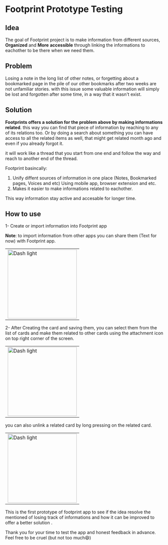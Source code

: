 # Footprint Prototype Testing

## Idea

The goal of Footprint project is to make information from different sources, **Organized** and **More** **accessible** through linking the informations to eachother to be there when we need them.

## Problem

Losing a note in the long list of other notes, or forgetting about a bookmarked page in the pile of our other bookmarks after two weeks are not unfamiliar stories.  with this issue some valuable information will simply be lost and forgotten after some time, in a way that it wasn't exist.

## Solution

**Footprints offers a solution for the problem above by making informations related**. this way you can find that piece of information by reaching to any of its relations too.  Or by doing a search about something you can have access to all the related items as well, that might get related month ago and even if you already forgot it. 

it will work like a thread that you start from one end and follow the way and reach to another end of the thread. 

Footprint basincally: 

 1. Unify diffent sources of information in one place (Notes, Bookmarked pages, Voices and etc) Using mobile app, browser extension and etc.
 2. Makes it easier to make informations related to eachother.

This way information stay active and accesable for longer time.

## How to use
1- Create or import information into Footprint app

**Note**: to import information from other apps  you can share them (Text for now) with Footprint app.

<table>
  <tr>
    <td><img src="https://user-images.githubusercontent.com/5299974/206841347-fdd94ae8-5648-4907-96cc-eb1d6e1a94f8.jpg?raw=true" alt="Dash light" width="220"/></td>
  </tr>
</table>

2- After Creating the card and saving them, you can select them from the list of cards and make them related to other cards using the attachment icon on top right corner of the screen.

<table>
  <tr>
    <td><img src="https://user-images.githubusercontent.com/5299974/206841500-f1f1fbd3-614a-437d-b29c-1b36be623d94.jpg?raw=true" alt="Dash light" width="220"/></td>
  </tr>
</table>

you can also unlink a related card by long pressing on the related card.

<table>
  <tr>
    <td><img src="https://user-images.githubusercontent.com/5299974/206849947-3198d935-0e46-468f-93a3-9d45cf1fe988.jpg?raw=true" alt="Dash light" width="220"/></td>
  </tr>
</table>

This is the first prototype of footprint app to see if the idea resolve the mentioned of losing track of informations and how it can be improved to offer a better solution . 

Thank you for your time to test the app and honest feedback in advance. Feel free to be cruel (but not too much😄)
